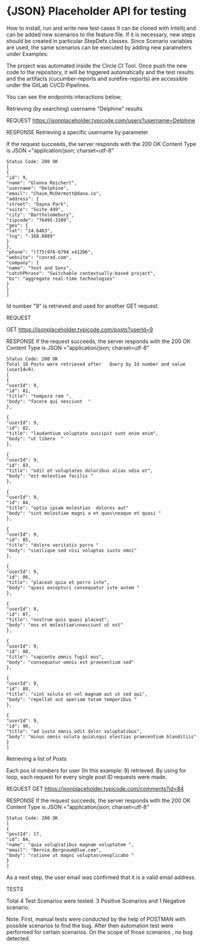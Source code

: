 # {JSON} Placeholder API for testing

How to install, run and write new test cases
It can be cloned with Intellij and can be added new scenarios to the feature file. If it is necessary, new steps should be created in particular StepDefs classes. Since Scenario variables are used, the same scenarios can be executed by adding new parameters under Examples:

The project was automated inside the Circle CI Tool. Once push the new code to the repository, it will be triggered automatically and the test results and the artifacts (cucumber-reports and surefire-reports) are accessible under the GitLab CI/CD Pipelines.

You can see the endpoints interactions below;

Retrieving (by searching) username "Delphine" results

REQUEST
https://jsonplaceholder.typicode.com/users?username=Delphine

RESPONSE
Retrieving a specific username by parameter

If the request succeeds, the server responds with the 200 OK
Content Type is JSON ="application/json; charset=utf-8"

``` 
Status Code: 200 OK
[
{
"id": 9,
"name": "Glenna Reichert",
"username": "Delphine",
"email": "Chaim_McDermott@dana.io",
"address": {
"street": "Dayna Park",
"suite": "Suite 449",
"city": "Bartholomebury",
"zipcode": "76495-3109",
"geo": {
"lat": "24.6463",
"lng": "-168.8889"
}
},
"phone": "(775)976-6794 x41206",
"website": "conrad.com",
"company": {
"name": "Yost and Sons",
"catchPhrase": "Switchable contextually-based project",
"bs": "aggregate real-time technologies"
}
}
]

```

Id number "9" is retrieved and used for another GET request.


REQUEST

GET https://jsonplaceholder.typicode.com/posts?userId=9

RESPONSE
If the request succeeds, the server responds with the 200 OK
Content Type is JSON ="application/json; charset=utf-8"

```
Status Code: 200 OK
Total 10 Posts were retrieved after   Query by Id number and value (userId=9).
[
{
"userId": 9,
"id": 81,
"title": "tempora rem ",
"body": "facere qui nesciunt  "
},

{
"userId": 9,
"id": 82,
"title": "laudantium voluptate suscipit sunt enim enim",
"body": "ut libero  "
},

{
"userId": 9,
"id": 83,
"title": "odit et voluptates doloribus alias odio et",
"body": "est molestiae facilis "
},

{
"userId": 9,
"id": 84,
"title": "optio ipsam molestias  dolores aut"
"body": "sint molestiae magni a et quos\neaque et quasi "
},

{
"userId": 9,
"id": 85,
"title": "dolore veritatis porro "
"body": "similique sed nisi voluptas iusto omni"
},

{
"userId": 9,
"id": 86,
"title": "placeat quia et porro iste",
"body": "quasi excepturi consequatur iste autem "
},

{
"userId": 9,
"id": 87,
"title": "nostrum quis quasi placeat",
"body": "eos et molestiae\nnesciunt ut est"
},

{
"userId": 9,
"id": 88,
"title": "sapiente omnis fugit eos",
"body": "consequatur omnis est praesentium sed"
},

{
"userId": 9,
"id": 89,
"title": "sint soluta et vel magnam aut ut sed qui",
"body": "repellat aut aperiam totam temporibus "
},

{
"userId": 9,
"id": 90,
"title": "ad iusto omnis odit dolor voluptatibus",
"body": "minus omnis soluta quia\nqui olestias praesentium blanditiis"
}
]
```

Retrieving a list of Posts

Each pos id numbers for user (In this example: 9) retrieved. By using for loop, each request for
every single post ID requests were made.

REQUEST
GET https://jsonplaceholder.typicode.com/comments?id=84



RESPONSE
If the request succeeds, the server responds with the 200 OK
Content Type is JSON ="application/json; charset=utf-8"

```
Status Code: 200 OK
[
{
"postId": 17,
"id": 84,
"name": "quia voluptatibus magnam voluptatem ",
"email": "Bernie.Bergnaum@lue.com",
"body": "ratione ut magni voluptas\nexplicabo "
}
]
```

As a next step, the user email was confirmed that it is a valid email address.


TESTS

Total 4 Test Scenarios were tested. 3 Positive Scenarios and 1 Negative scenario.


Note: First, manual tests were conducted by the help of POSTMAN with possible scenarios to find the bug.
After then automation test were performed for certain scenarios. On the scope of those scenarios , no bug detected. 